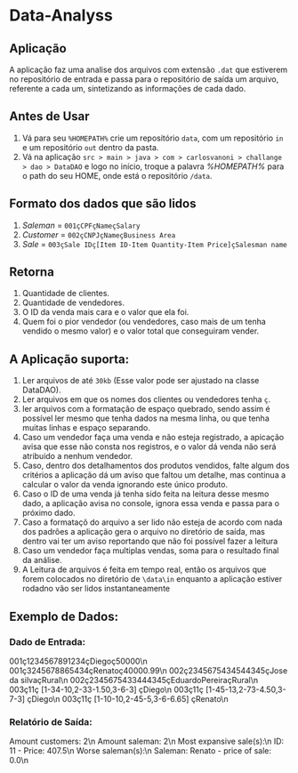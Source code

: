 # Data-Analyss

## Aplicação

A aplicação faz uma analise dos arquivos com extensão `.dat` que estiverem no repositório de entrada e passa para o repositório de saída um arquivo, referente a cada um, sintetizando as informações de cada dado.

## Antes de Usar

1. Vá para seu `%HOMEPATH%` crie um repositório `data`, com um repositório `in` e um repositório `out` dentro da pasta.
2. Vá na aplicação `src > main > java > com > carlosvanoni > challange > dao > DataDAO` e logo no início, troque a palavra *%HOMEPATH%* para o path do seu HOME, onde está o repositório `/data`. 

## Formato dos dados que são lidos
1. *Saleman* = `001çCPFçNameçSalary`
2. *Customer* = `002çCNPJçNameçBusiness Area`
3. *Sale* = `003çSale IDç[Item ID-Item Quantity-Item Price]çSalesman name`


## Retorna 
1. Quantidade de clientes.
2. Quantidade de vendedores.
3. O ID da venda mais cara e o valor que ela foi.
4. Quem foi o pior vendedor (ou vendedores, caso mais de um tenha vendido o mesmo valor) e o valor total que conseguiram vender.


## A Aplicação suporta:
1. Ler arquivos de até `30kb` (Esse valor pode ser ajustado na classe DataDAO).
2. Ler arquivos em que os nomes dos clientes ou vendedores tenha `ç`.
3. ler arquivos com a formatação de espaço quebrado, sendo assim é possível ler mesmo que tenha dados na mesma linha, ou que tenha muitas linhas e espaço separando.
4. Caso um vendedor faça uma venda e não esteja registrado, a apicação avisa que esse não consta nos registros, e o valor dá venda não será atribuido a nenhum vendedor.
5. Caso, dentro dos detalhamentos dos produtos vendidos, falte algum dos critérios a aplicação dá um aviso que faltou um detalhe, mas continua a calcular o valor da venda ignorando este único produto.
6. Caso o ID de uma venda já tenha sido feita na leitura desse mesmo dado, a aplicação avisa no console, ignora essa venda e passa para o próximo dado.
7. Caso a formataçõ do arquivo a ser lido não esteja de acordo com nada dos padrões a aplicação gera o arquivo no diretório de saída, mas dentro vai ter um aviso reportando que não foi possível fazer a leitura
8. Caso um vendedor faça multiplas vendas, soma para o resultado final da análise.
6. A Leitura de arquivos é feita em tempo real, então os arquivos que forem colocados no diretório de `\data\in` enquanto a aplicação estiver rodadno vão ser lidos instantaneamente

## Exemplo de Dados:

### Dado de Entrada: 
001ç1234567891234çDiegoç50000\n
001ç3245678865434çRenatoç40000.99\n
002ç2345675434544345çJose da silvaçRural\n
002ç2345675433444345çEduardoPereiraçRural\n
003ç11ç [1-34-10,2-33-1.50,3-6-3] çDiego\n
003ç11ç [1-45-13,2-73-4.50,3-7-3] çDiego\n
003ç11ç [1-10-10,2-45-5,3-6-6.65] çRenato\n


### Relatório de Saída:
Amount customers: 2\n
Amount saleman: 2\n
Most expansive sale(s):\n
ID: 11 - Price: 407.5\n
Worse saleman(s):\n
Saleman: Renato - price of sale: 0.0\n
